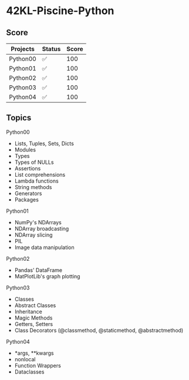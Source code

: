 # 42KL-Piscine-Python

## Score

|Projects|Status            |Score   |
|--------|------------------|--------|
|Python00|:white_check_mark:|100     |
|Python01|:white_check_mark:|100     |
|Python02|:white_check_mark:|100     |
|Python03|:white_check_mark:|100     |
|Python04|:white_check_mark:|100     |

## Topics

Python00
- Lists, Tuples, Sets, Dicts
- Modules
- Types
- Types of NULLs
- Assertions
- List comprehensions
- Lambda functions
- String methods
- Generators
- Packages

Python01
- NumPy's NDArrays
- NDArray broadcasting
- NDArray slicing
- PIL
- Image data manipulation

Python02
- Pandas' DataFrame
- MatPlotLib's graph plotting

Python03
- Classes
- Abstract Classes
- Inheritance
- Magic Methods
- Getters, Setters
- Class Decorators (@classmethod, @staticmethod, @abstractmethod)

Python04
- *args, **kwargs
- nonlocal
- Function Wrappers
- Dataclasses
